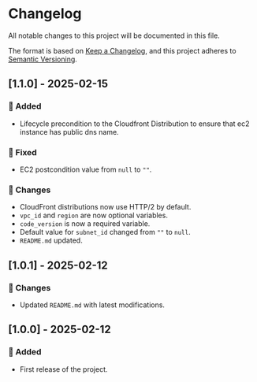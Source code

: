 # Changelog

All notable changes to this project will be documented in this file.

The format is based on [Keep a Changelog](https://keepachangelog.com/en/1.1.0/),
and this project adheres to [Semantic Versioning](https://semver.org/spec/v2.0.0.html).

## [1.1.0] - 2025-02-15  
### 🚀 Added  
- Lifecycle precondition to the Cloudfront Distribution to ensure that ec2 instance has public dns name.

### 🐛 Fixed  
- EC2 postcondition value from `null` to `""`.

### 🔧 Changes    
- CloudFront distributions now use HTTP/2 by default.  
- `vpc_id` and `region` are now optional variables.  
- `code_version` is now a required variable.  
- Default value for `subnet_id` changed from `""` to `null`.
- `README.md` updated.

## [1.0.1] - 2025-02-12  
### 🔧 Changes  
- Updated `README.md` with latest modifications.

## [1.0.0] - 2025-02-12  
### 🚀 Added  
- First release of the project.